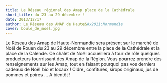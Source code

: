 ```yaml
---
title: Le Réseau régional des Amap place de la Cathédrale 
short_title: du 23 au 29 décembre !
date: 2013/12/17
author: Le Réseau des AMAP de Haute&#x2011;Normandie
cover: boule_de_noel.jpg
---
```


Le Réseau des Amap de Haute-Normandie sera présent sur le marché de Noël de Rouen du 23 au 29 décembre entre la place de la Cathédrale et la place de la Calende. Ce chalet de Noël accueillera à tour de rôle quelques producteurs fournissant des Amap de la Région. Vous pourrez prendre des renseignements sur les Amap, tout en faisant pourquoi pas vos derniers cadeaux de Noël bio et locaux ! Cidre, confitures, sirops originaux, jus de pommes et poires ...
A bientôt !